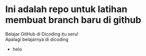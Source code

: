# Ini adalah repo untuk latihan membuat branch baru di github
Belajar GitHub di Dicoding itu seru! <br>
Apalagi belajarnya di dicoding
* helo

